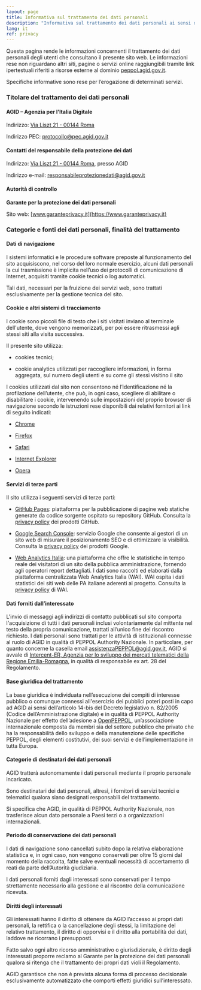 ```yaml
---
layout: page
title: Informativa sul trattamento dei dati personali
description: "Informativa sul trattamento dei dati personali ai sensi degli artt. 13-14 del Regolamento (UE) 2016/679 del Parlamento europeo"
lang: it
ref: privacy
---
```


Questa pagina rende le informazioni concernenti il trattamento dei dati
personali degli utenti che consultano il presente sito web. Le informazioni
rese non riguardano altri siti, pagine o servizi online raggiungibili tramite
link ipertestuali riferiti a risorse esterne al dominio
[peppol.agid.gov.it](https://peppol.agid.gov.it).

Specifiche informative sono rese per l’erogazione di determinati servizi.

### Titolare del trattamento dei dati personali

#### AGID – Agenzia per l’Italia Digitale

Indirizzo: [Via Liszt 21 - 00144
Roma](https://maps.google.it/maps?q=Via+Liszt,+21,+00144+Roma&hnear=Via+Liszt,+21,+00144+Roma&t=m&z=16)

Indirizzo PEC: [protocollo@pec.agid.gov.it](mailto:protocollo@pec.agid.gov.it)
 
#### Contatti del responsabile della protezione dei dati

Indirizzo: [Via Liszt 21 - 00144
Roma](https://maps.google.it/maps?q=Via+Liszt,+21,+00144+Roma&hnear=Via+Liszt,+21,+00144+Roma&t=m&z=16),
presso AGID

Indirizzo e-mail: [responsabileprotezionedati@agid.gov.it](mailto:responsabileprotezionedati@agid.gov.it)

#### Autorità di controllo

**Garante per la protezione dei dati personali**

Sito web: [www.garanteprivacy.it](https://www.garanteprivacy.it)


### Categorie e fonti dei dati personali, finalità del trattamento

#### Dati di navigazione

I sistemi informatici e le procedure software preposte al funzionamento del
sito acquisiscono, nel corso del loro normale esercizio, alcuni dati
personali la cui trasmissione è implicita nell’uso dei protocolli di
comunicazione di Internet, acquisiti tramite cookie tecnici o log
automatici.

Tali dati, necessari per la fruizione dei servizi web, sono trattati
esclusivamente per la gestione tecnica del sito.

#### Cookie e altri sistemi di tracciamento

I cookie sono piccoli file di testo che i siti visitati inviano al terminale
dell'utente, dove vengono memorizzati, per poi essere ritrasmessi agli
stessi siti alla visita successiva.

Il presente sito utilizza:

-   cookies tecnici;

-   cookie analytics utilizzati per raccogliere informazioni, in forma
    aggregata, sul numero degli utenti e su come gli stessi visitino il sito

I cookies utilizzati dal sito non consentono né l’identificazione né la
profilazione dell’utente, che può, in ogni caso, scegliere di abilitare o
disabilitare i cookie, intervenendo sulle impostazioni del proprio browser
di navigazione secondo le istruzioni rese disponibili dai relativi fornitori
ai link di seguito indicati:

-   [Chrome](https://support.google.com/chrome/answer/95647?hl=it)

-   [Firefox](https://support.mozilla.org/it/kb/Gestione%20dei%20cookie)

-   [Safari](https://support.apple.com/it-it/HT201265)

-   [Internet Explorer](https://support.microsoft.com/it-it/help/17442/windows-internet-explorer-delete-manage-cookies)

-   [Opera](https://help.opera.com/en/latest/web-preferences/)

#### Servizi di terze parti

Il sito utilizza i seguenti servizi di terze parti:

-   [GitHub Pages](https://pages.github.com/): piattaforma per la pubblicazione
    di pagine web statiche generate da codice sorgente ospitato su repository
    GitHub. Consulta la [privacy
    policy](https://docs.github.com/en/site-policy/privacy-policies/github-privacy-statement.)
    dei prodotti GitHub.

-   [Google Search Console](https://search.google.com/search-console/about):
    servizio Google che consente ai gestori di un sito web di misurare il
    posizionamento SEO e di ottimizzare la visibilità. Consulta la [privacy
    policy](https://policies.google.com/privacy) dei prodotti Google.

-   [Web Analytics Italia](https://webanalytics.italia.it/): una piattaforma
    che offre le statistiche in tempo reale dei visitatori di un sito della
    pubblica amministrazione, fornendo agli operatori report dettagliati. I
    dati sono raccolti ed elaborati dalla piattaforma centralizzata Web
    Analytics Italia (WAI). WAI ospita i dati statistici dei siti web delle PA
    italiane aderenti al progetto. Consulta la [privacy
    policy](https://webanalytics.italia.it/privacy) di WAI.

#### Dati forniti dall’interessato

L'invio di messaggi agli indirizzi di contatto pubblicati sul sito comporta
l'acquisizione di tutti i dati personali inclusi volontariamente dal mittente
nel testo della propria comunicazione, trattati all’unico fine del riscontro
richiesto. I dati personali sono trattati per le attività di istituzionali
connesse al ruolo di AGID in qualità di PEPPOL Authority Nazionale. In
particolare, per quanto concerne la casella email
[assistenzaPEPPOL@agid.gov.it](mailto:assistenzaPEPPOL@agid.gov.it), AGID si
avvale di [Intercent-ER, Agenzia per lo sviluppo dei mercati telematici della
Regione Emilia-Romagna](https://intercenter.regione.emilia-romagna.it/), in
qualità di responsabile ex art. 28 del Regolamento.

#### Base giuridica del trattamento

La base giuridica è individuata nell’esecuzione dei compiti di interesse
pubblico o comunque connessi all'esercizio dei pubblici poteri posti in capo ad
AGID ai sensi dell’articolo 14-bis del Decreto legislativo n. 82/2005 (Codice
dell’Amministrazione digitale) e in qualità di PEPPOL Authority Nazionale per
effetto dell’adesione a [OpenPEPPOL](https://peppol.eu/), un’associazione
internazionale composta da membri sia del settore pubblico che privato che ha
la responsabilità dello sviluppo e della manutenzione delle specifiche PEPPOL,
degli elementi costitutivi, dei suoi servizi e dell’implementazione in tutta
Europa.

#### Categorie di destinatari dei dati personali

AGID tratterà autonomamente i dati personali mediante il proprio personale
incaricato.

Sono destinatari dei dati personali, altresì, i fornitori di servizi tecnici e
telematici qualora siano designati responsabili del trattamento.

Si specifica che AGID, in qualità di PEPPOL Authority Nazionale, non trasferisce
alcun dato personale a Paesi terzi o a organizzazioni internazionali.

#### Periodo di conservazione dei dati personali

I dati di navigazione sono cancellati subito dopo la relativa elaborazione
statistica e, in ogni caso, non vengono conservati per oltre 15 giorni dal
momento della raccolta, fatte salve eventuali necessità di accertamento di reati
da parte dell’Autorità giudiziaria.

I dati personali forniti dagli interessati sono conservati per il tempo
strettamente necessario alla gestione e al riscontro della comunicazione
ricevuta.

#### Diritti degli interessati

Gli interessati hanno il diritto di ottenere da AGID l’accesso ai propri dati
personali, la rettifica o la cancellazione degli stessi, la limitazione del
relativo trattamento, il diritto di opporvisi e il diritto alla portabilità dei
dati, laddove ne ricorrano i presupposti.

Fatto salvo ogni altro ricorso amministrativo o giurisdizionale, è diritto degli
interessati proporre reclamo al Garante per la protezione dei dati personali
qualora si ritenga che il trattamento dei propri dati violi il Regolamento.

AGID garantisce che non è prevista alcuna forma di processo decisionale
esclusivamente automatizzato che comporti effetti giuridici sull’interessato.
